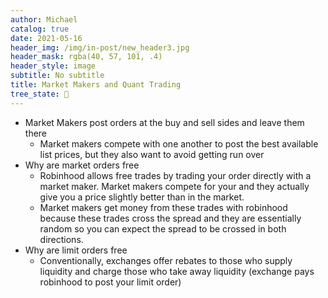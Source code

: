 ```yaml
---
author: Michael
catalog: true
date: 2021-05-16
header_img: /img/in-post/new_header3.jpg
header_mask: rgba(40, 57, 101, .4)
header_style: image
subtitle: No subtitle
title: Market Makers and Quant Trading
tree_state: 🌱
---
```


- Market Makers post orders at the buy and sell sides and leave them there
  - Market makers compete with one another to post the best available list prices, but they also want to avoid getting run over
- Why are market orders free
  - Robinhood allows free trades by trading your order directly with a market maker. Market makers compete for your and they actually give you a price slightly better than in the market.
  - Market makers get money from these trades with robinhood because these trades cross the spread and they are essentially random so you can expect the spread to be crossed in both directions.
- Why are limit orders free
  - Conventionally, exchanges offer rebates to those who supply liquidity and charge those who take away liquidity (exchange pays robinhood to post your limit order)